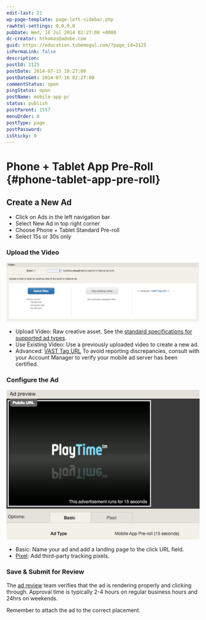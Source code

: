 ```yaml
---
edit-last: 21
wp-page-template: page-left-sidebar.php
rawhtml-settings: 0,0,0,0
pubDate: Wed, 16 Jul 2014 02:27:00 +0000
dc-creator: hthomas@adobe.com
guid: https://education.tubemogul.com/?page_id=2125
isPermaLink: false
description: 
postId: 2125
postDate: 2014-07-15 18:27:00
postDateGmt: 2014-07-16 02:27:00
commentStatus: open
pingStatus: open
postName: mobile-app-pr
status: publish
postParent: 1557
menuOrder: 0
postType: page
postPassword: 
isSticky: 0
---
```


# Phone + Tablet App Pre-Roll {#phone-tablet-app-pre-roll}

## Create a New Ad

* Click on Ads in the left navigation bar
* Select New Ad in top right corner
* Choose Phone + Tablet Standard Pre-roll
* Select 15s or 30s only

### Upload the Video
  
[ ![Vast Upload](assets/vast-upload.png)](assets/vast-upload.png)

* Upload Video: Raw creative asset. See the [standard specifications for supported ad types](https://www.tubemogul.com/ad-specs/).
* Use Existing Video: Use a previously uploaded video to create a new ad.
* Advanced: [VAST Tag URL](../../../../dsp/execution/ad-unit-setup/3rd-party-tracking-adserving/ad-tags.md) To avoid reporting discrepancies, consult with your Account Manager to verify your mobile ad server has been certified.

### Configure the Ad
  
[ ![Mobile PR](assets/mobile-pr.png)](assets/mobile-pr.png)

* Basic: Name your ad and add a landing page to the click URL field.
* [Pixel](../../../../dsp/execution/ad-unit-setup/3rd-party-tracking-adserving/tracking-pixels.md): Add third-party tracking pixels.

### Save & Submit for Review
  
The [ad review](../../../../dsp/execution/ad-unit-setup/ad-reviews.md) team verifies that the ad is rendering properly and clicking through. Approval time is typically 2-4 hours on regular business hours and 24hrs on weekends.
  
Remember to attach the ad to the correct placement.
